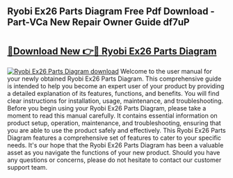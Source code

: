 ## Ryobi Ex26 Parts Diagram Free Pdf Download - Part-VCa New Repair Owner Guide df7uP

# <h2><a href="http://dft1bcr.blite.top/?on=Ryobi+Ex26+Parts+Diagram">🔗Download New 👉🔴 Ryobi Ex26 Parts Diagram</a></h2>

[![Ryobi Ex26 Parts Diagram download](https://i.imgur.com/lujVjoI.png)](http://dft1bcr.blite.top/?on=Ryobi+Ex26+Parts+Diagram)
Welcome to the user manual for your newly obtained Ryobi Ex26 Parts Diagram. This comprehensive guide is intended to help you become an expert user of your product by providing a detailed explanation of its features, functions, and benefits. You will find clear instructions for installation, usage, maintenance, and troubleshooting. Before you begin using your Ryobi Ex26 Parts Diagram, please take a moment to read this manual carefully. It contains essential information on product setup, operation, maintenance, and troubleshooting, ensuring that you are able to use the product safely and effectively. This Ryobi Ex26 Parts Diagram features a comprehensive set of features to cater to your specific needs. It's our hope that the Ryobi Ex26 Parts Diagram has been a valuable asset as you navigate the functions of your new product. Should you have any questions or concerns, please do not hesitate to contact our customer support team.
